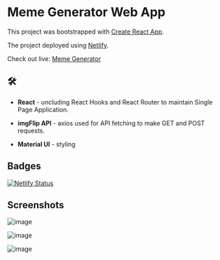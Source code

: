 # Meme Generator Web App




This project was bootstrapped with [Create React App](https://github.com/facebook/create-react-app).


The project deployed using [Netlify](https://www.netlify.com/).

Check out live: [Meme Generator](https://stellular-jelly-eaf7b4.netlify.app/)

## 🛠 

- **React** - uncluding React Hooks and React Router to maintain Single Page Application.

- **imgFlip API** - axios used for API fetching to make GET and POST requests. 


- **Material UI** - styling

## Badges

[![Netlify Status](https://api.netlify.com/api/v1/badges/7d442050-185b-426e-920e-3994faa895e8/deploy-status)](https://app.netlify.com/sites/stellular-jelly-eaf7b4/deploys)
## Screenshots

![image](https://user-images.githubusercontent.com/52024657/206896350-98c358d9-b510-4b91-84fe-b4434ef3fd5c.png)

![image](https://user-images.githubusercontent.com/52024657/206896485-5e438506-692a-48a5-972c-7e5ff8a62c9a.png)

![image](https://user-images.githubusercontent.com/52024657/206896611-acaff27d-aefe-43e2-8590-3866ab355a93.png)


